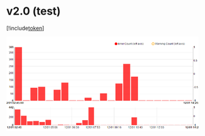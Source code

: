 v2.0 (test)
=====
[!include[token](../include/token.md)]

![[resource]](../include/redis_error.png)
